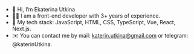 - :wave: Hi, I’m Ekaterina Utkina
- :woman_technologist: I am a front-end developer with 3+ years of experience.
- :pushpin: My tech stack: JavaScript, HTML, CSS, TypeScript, Vue, React, Next.js.
- :envelope: You can contact me by mail: katerin.utkina@gmail.com or telegram: @katerinUtkina.

